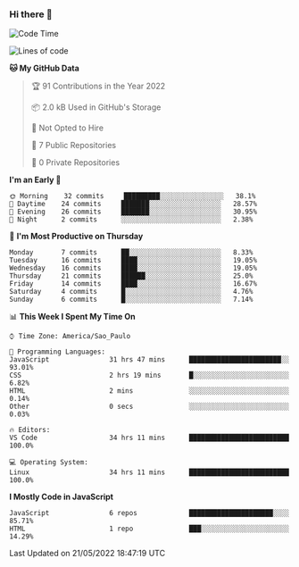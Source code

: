 ### Hi there 👋



<!--START_SECTION:waka-->
![Code Time](http://img.shields.io/badge/Code%20Time-0%20secs-blue)

![Lines of code](https://img.shields.io/badge/From%20Hello%20World%20I%27ve%20Written-53%20Thousand%20lines%20of%20code-blue)

**🐱 My GitHub Data** 

> 🏆 91 Contributions in the Year 2022
 > 
> 📦 2.0 kB Used in GitHub's Storage 
 > 
> 🚫 Not Opted to Hire
 > 
> 📜 7 Public Repositories 
 > 
> 🔑 0 Private Repositories  
 > 
**I'm an Early 🐤** 

```text
🌞 Morning    32 commits     █████████░░░░░░░░░░░░░░░░   38.1% 
🌆 Daytime    24 commits     ███████░░░░░░░░░░░░░░░░░░   28.57% 
🌃 Evening    26 commits     ███████░░░░░░░░░░░░░░░░░░   30.95% 
🌙 Night      2 commits      ░░░░░░░░░░░░░░░░░░░░░░░░░   2.38%

```
📅 **I'm Most Productive on Thursday** 

```text
Monday       7 commits      ██░░░░░░░░░░░░░░░░░░░░░░░   8.33% 
Tuesday      16 commits     ████░░░░░░░░░░░░░░░░░░░░░   19.05% 
Wednesday    16 commits     ████░░░░░░░░░░░░░░░░░░░░░   19.05% 
Thursday     21 commits     ██████░░░░░░░░░░░░░░░░░░░   25.0% 
Friday       14 commits     ████░░░░░░░░░░░░░░░░░░░░░   16.67% 
Saturday     4 commits      █░░░░░░░░░░░░░░░░░░░░░░░░   4.76% 
Sunday       6 commits      █░░░░░░░░░░░░░░░░░░░░░░░░   7.14%

```


📊 **This Week I Spent My Time On** 

```text
⌚︎ Time Zone: America/Sao_Paulo

💬 Programming Languages: 
JavaScript               31 hrs 47 mins      ███████████████████████░░   93.01% 
CSS                      2 hrs 19 mins       █░░░░░░░░░░░░░░░░░░░░░░░░   6.82% 
HTML                     2 mins              ░░░░░░░░░░░░░░░░░░░░░░░░░   0.14% 
Other                    0 secs              ░░░░░░░░░░░░░░░░░░░░░░░░░   0.03%

🔥 Editors: 
VS Code                  34 hrs 11 mins      █████████████████████████   100.0%

💻 Operating System: 
Linux                    34 hrs 11 mins      █████████████████████████   100.0%

```

**I Mostly Code in JavaScript** 

```text
JavaScript               6 repos             █████████████████████░░░░   85.71% 
HTML                     1 repo              ███░░░░░░░░░░░░░░░░░░░░░░   14.29%

```



 Last Updated on 21/05/2022 18:47:19 UTC
<!--END_SECTION:waka-->

